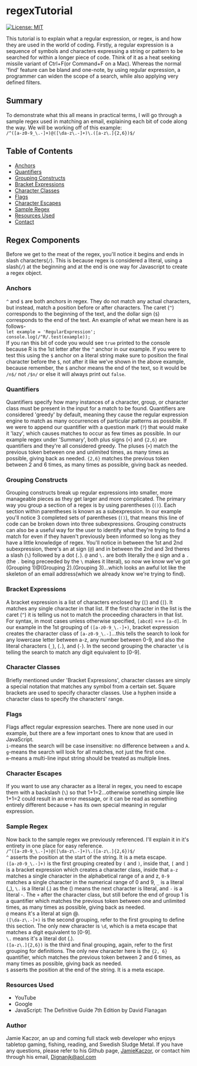 # regexTutorial

[![License: MIT](https://img.shields.io/badge/License-MIT-yellow.svg)](https://opensource.org/licenses/MIT)

This tutorial is to explain what a regular expression, or regex, is and how they are used in the world of coding.  Firstly, a regular expression is a sequence of symbols and characters expressing a string or pattern to be searched for within a longer piece of code.  Think of it as a heat seeking missile variant of Ctrl+F(or Command+F on a Mac).  Whereas the normal 'find' feature can be bland and one-note, by using regular expression, a programmer can widen the scope of a search, while also applying very defined filters.

## Summary

To demonstrate what this all means in practical terms, I will go through a sample regex used in matching an email, explaining each bit of code along the way.  We will be working off of this example:<br>
 `/^([a-z0-9_\.-]+)@([\da-z\.-]+)\.([a-z\.]{2,6})$/`

 ## Table of Contents

- [Anchors](#anchors)
- [Quantifiers](#quantifiers)
- [Grouping Constructs](#grouping-constructs)
- [Bracket Expressions](#bracket-expressions)
- [Character Classes](#character-classes)
- [Flags](#flags)
- [Character Escapes](#character-escapes)
- [Sample Regex](#sample-regex)
- [Resources Used](#resources-used)
- [Contact](#contact)

## Regex Components

Before we get to the meat of the regex, you'll notice it begins and ends in slash characters(`/`).  This is because regex is considered a literal, using a slash(`/`) at the beginning and at the end is one way for Javascript to create a regex object.

### Anchors

`^` and `$` are both anchors in regex.  They do not match any actual characters, but instead, match a position before or after characters.  The caret (`^`) corresponds to the beginning of the text, and the dollar sign (`$`) corresponds to the end of the text.  An example of what we mean here is as follows-<br>
`let example = 'RegularExpression';`<br>
`console.log(/^R/.test(example));`<br>
If you ran this bit of code you would see `true` printed to the console because R is the 1st letter after the `^` anchor in our example.  If you were to test this using the `$` anchor on a literal string make sure to position the final character before the `$`, not after it like we've shown in the above example, because remember, the `$` anchor means the end of the text, so it would be `/n$/` not `/$n/` or else it will always print out `false`.

### Quantifiers

Quantifiers specify how many instances of a character, group, or character class must be present in the input for a match to be found.  Quantifiers are considered 'greedy' by default, meaning they cause the regular expression engine to match as many occurrences of particular patterns as possible.  If we were to append our quantifier with a question mark (`?`) that would make it 'lazy', which causes matches to occur as few times as possible.  In our example regex under 'Summary', both plus signs (`+`) and `{2,6}` are quantifiers and they're all considered greedy. The pluses (`+`) match the previous token between one and unlimited times, as many times as possible, giving back as needed.  `{2,6}` matches the previous token between 2 and 6 times, as many times as possible, giving back as needed.

### Grouping Constructs

Grouping constructs break up regular expressions into smaller, more manageable pieces as they get larger and more complicated.  The primary way you group a section of a regex is by using parentheses (`()`). Each section within parentheses is known as a subexpression.  In our example you'll notice 3 completed sets of parentheses (`()`), that means this line of code can be broken down into three subexpressions.  Grouping constructs can also be a useful way for the user to identify what they're trying to find a match for even if they haven't previously been informed so long as they have a little knowledge of regex.  You'll notice in between the 1st and 2nd subexpression, there's an at sign (`@`) and in between the 2nd and 3rd theres a slash (`\`) followed by a dot (`.`).  `@` and `\.` are both literally the `@` sign and a `.`(the `.` being preceeded by the `\` makes it literal), so now we know we've got (Grouping 1)@(Grouping 2).(Grouping 3)...which looks an awful lot like the skeleton of an email address(which we already know we're trying to find).

### Bracket Expressions

A bracket expression is a list of characters enclosed by (`[`) and (`]`).  It matches any single character in that list.  If the first character in the list is the caret (`^`) it is telling us not to match the proceeding characters in that list.  For syntax, in most cases unless otherwise specified, `[abcd]` === `[a-d]`.  In our example in the 1st grouping of `([a-z0-9_\.-]+)`, bracket expression creates the character class of `[a-z0-9_\.-]`...this tells the search to look for any lowercase letter between a-z, any number between 0-9, and also the literal characters (`_`), (`.`), and (`-`).  In the second grouping the character `\d` is telling the search to match any digit equivalent to [0-9].

### Character Classes

Briefly mentioned under 'Bracket Expressions', character classes are simply a special notation that matches any symbol from a certain set.  Square brackets are used to specify character classes. Use a hyphen inside a character class to specify the characters' range.

### Flags

Flags affect regular expression searches.  There are none used in our example, but there are a few important ones to know that are used in JavaScript.<br>
`i`-means the search will be case insensitive: no difference between `a` and `A`.<br>
`g`-means the search will look for all matches, not just the first one.<br>
`m`-means a multi-line input string should be treated as multiple lines.

### Character Escapes

If you want to use any character as a literal in regex, you need to escape them with a backslash (`\`) so that 1\+1=2...otherwise something simple like 1+1=2 could result in an error message, or it can be read as something entirely different because `+` has its own special meaning in regular expression.

### Sample Regex

Now back to the sample regex we previously referenced.  I'll explain it in it's entirety in one place for easy reference.<br>
`/^([a-z0-9_\.-]+)@([\da-z\.-]+)\.([a-z\.]{2,6})$/`<br>
`^` asserts the position at the start of the string.  It is a meta escape.<br>
`([a-z0-9_\.-]+)` is the first grouping created by `(` and `)`, inside that, `[` and `]` is a bracket expression which creates a character class, inside that `a-z` matches a single character in the alphabetical range of a and z, `0-9` matches a single character in the numerical range of 0 and 9, `_` is a literal (_), `\.` is a literal (.) as the (\) means the next character is literal, and `-` is a literal -.  The `+` after the character class, but still before the end of group 1 is a quantifier which matches the previous token between one and unlimited times, as many times as possible, giving back as needed.<br>
`@` means it's a literal at sign @.<br>
`([\da-z\.-]+)` is the second grouping, refer to the first grouping to define this section.  The only new character is `\d`, which is a meta escape that matches a digit equivalent to [0-9].<br>
`\.` means it's a literal dot (.).<br>
`([a-z\.]{2,6})` is the third and final grouping, again, refer to the first grouping for definitions.  The only new character here is the `{2, 6}` quantifier, which matches the previous token between 2 and 6 times, as many times as possible, giving back as needed.<br>
`$` asserts the position at the end of the string.  It is a meta escape.

### Resources Used
- YouTube
- Google
- JavaScript: The Definitive Guide 7th Edition by David Flanagan

### Author
Jamie Kaczor, an up and coming full stack web developer who enjoys tabletop gaming, fishing, reading, and Swedish Sludge Metal.  If you have any questions, please refer to his Github page, [JamieKaczor](https://github.com/JamieKaczor), or contact him through his email, Dignanjk@aol.com